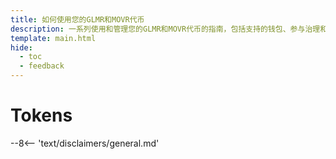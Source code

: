 ```yaml
---
title: 如何使用您的GLMR和MOVR代币
description: 一系列使用和管理您的GLMR和MOVR代币的指南，包括支持的钱包、参与治理和质押等等。
template: main.html
hide:
  - toc
  - feedback
---
```


<h1 class='subsection-title'>Tokens</h1>
<div class='subsection-wrapper'></div>
<div class='disclaimer'>
--8<-- 'text/disclaimers/general.md'
</div>